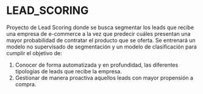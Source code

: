# LEAD_SCORING
Proyecto de Lead Scoring donde se busca segmentar los leads que recibe una empresa de e-commerce a la vez que predecir cuáles presentan una mayor probabilidad de contratar el producto que se oferta. Se entrenará un modelo no supervisado de segmentación y un modelo de clasificación para cumplir el objetivo de:

1. Conocer de forma automatizada y en profundidad, las diferentes tipologías de leads que recibe la empresa.
2. Gestionar de manera proactiva aquellos leads con mayor propensión a compra.
